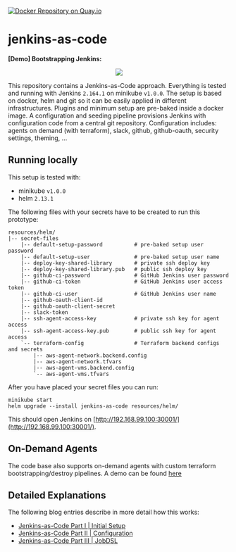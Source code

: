 [![Docker Repository on Quay.io](https://quay.io/repository/devtail/jenkins-as-code/status "Docker Repository on Quay.io")](https://quay.io/repository/devtail/jenkins-as-code)

# jenkins-as-code

**[Demo] Bootstrapping Jenkins:**
<p align="center">
  <img src="https://fishi.devtail.io/content-images/jenkins-bootstrap-700px.gif">
</p>

This repository contains a Jenkins-as-Code approach. 
Everything is tested and running with Jenkins `2.164.1` on minikube `v1.0.0`. 
The setup is based on docker, helm and git so it can be easily applied in different infrastructures.
Plugins and minimum setup are pre-baked inside a docker image. 
A configuration and seeding pipeline provisions Jenkins with configuration code from a central git repository. 
Configuration includes: agents on demand (with terraform), slack, github, github-oauth, security settings, theming, ... 

## Running locally

This setup is tested with:

- minikube `v1.0.0`
- helm `2.13.1`

The following files with your secrets have to be created to run this prototype:

```
resources/helm/
|-- secret-files
    |-- default-setup-password          # pre-baked setup user password
    |-- default-setup-user              # pre-baked setup user name
    |-- deploy-key-shared-library       # private ssh deploy key
    |-- deploy-key-shared-library.pub   # public ssh deploy key
    |-- github-ci-password              # GitHub Jenkins user password
    |-- github-ci-token                 # GitHub Jenkins user access token
    |-- github-ci-user                  # GitHub Jenkins user name
    |-- github-oauth-client-id
    |-- github-oauth-client-secret
    |-- slack-token
    |-- ssh-agent-access-key            # private ssh key for agent access
    |-- ssh-agent-access-key.pub        # public ssh key for agent access
    `-- terraform-config                # Terraform backend configs and secrets
        |-- aws-agent-network.backend.config
        |-- aws-agent-network.tfvars
        |-- aws-agent-vms.backend.config
        `-- aws-agent-vms.tfvars
```

After you have placed your secret files you can run:

```
minikube start
helm upgrade --install jenkins-as-code resources/helm/
```

This should open Jenkins on [http://192.168.99.100:30001/](http://192.168.99.100:30001/).

## On-Demand Agents

The code base also supports on-demand agents with custom terraform bootstrapping/destroy pipelines. 
A demo can be found [here](resources/README.md)

## Detailed Explanations

The following blog entries describe in more detail how this works:

- [Jenkins-as-Code Part I | Initial Setup](https://fishi.devtail.io/weblog/2019/01/06/jenkins-as-code-part-1/)
- [Jenkins-as-Code Part II | Configuration](https://fishi.devtail.io/weblog/2019/01/12/jenkins-as-code-part-2/)
- [Jenkins-as-Code Part III | JobDSL](https://fishi.devtail.io/weblog/2019/02/09/jenkins-as-code-part-3/)
